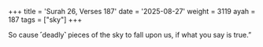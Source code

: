 +++
title = 'Surah 26, Verses 187'
date = '2025-08-27'
weight = 3119
ayah = 187
tags = ["sky"]
+++

So cause ˹deadly˺ pieces of the sky to fall upon us, if what you say is true.”